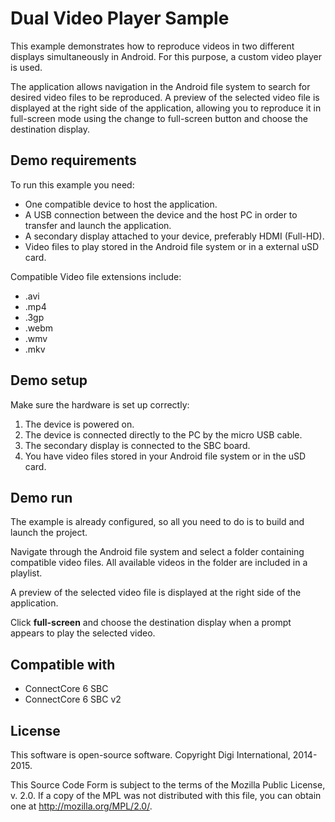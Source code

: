 Dual Video Player Sample
========================

This example demonstrates how to reproduce videos in two different displays 
simultaneously in Android. For this purpose, a custom video player is used. 

The application allows navigation in the Android file system to search for
desired video files to be reproduced. A preview of the selected video file
is displayed at the right side of the application, allowing you to reproduce
it in full-screen mode using the change to full-screen button and choose the
destination display.

Demo requirements
-----------------

To run this example you need:

* One compatible device to host the application.
* A USB connection between the device and the host PC in order to transfer and
  launch the application.
* A secondary display attached to your device, preferably HDMI (Full-HD).
* Video files to play stored in the Android file system or in a external 
  uSD card.

Compatible Video file extensions include:

* .avi
* .mp4
* .3gp
* .webm
* .wmv
* .mkv

Demo setup
----------

Make sure the hardware is set up correctly:

1. The device is powered on.
2. The device is connected directly to the PC by the micro USB cable.
3. The secondary display is connected to the SBC board.
4. You have video files stored in your Android file system or in the uSD card.

Demo run
--------

The example is already configured, so all you need to do is to build and 
launch the project.
  
Navigate through the Android file system and select a folder containing 
compatible video files. All available videos in the folder are included in a 
playlist.

A preview of the selected video file is displayed at the right side of the 
application. 

Click **full-screen** and choose the destination display when a prompt appears
to play the selected video.

Compatible with
---------------

* ConnectCore 6 SBC
* ConnectCore 6 SBC v2

License
-------

This software is open-source software. Copyright Digi International, 2014-2015.

This Source Code Form is subject to the terms of the Mozilla Public License,
v. 2.0. If a copy of the MPL was not distributed with this file, you can obtain
one at http://mozilla.org/MPL/2.0/.
